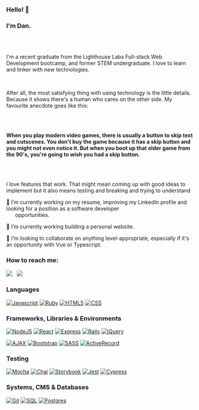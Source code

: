 ### Hello! 👋
<h3>I'm Dan.</h3>
<br/><br/>

<p>I'm a recent graduate from the Lighthouse Labs Full-stack Web Development bootcamp, and former STEM undergraduate. I love to learn and tinker with new technologies.</p>
<br/>
<p>After all, the most satisfying thing with using technology is the little details. Because it shows there's a human who cares on the other side. My favourite anecdote goes like this:</p>

<br/>
<br/>
<p><strong>When you play modern video games, there is usually a button to skip text and cutscenes. You don't buy the game because it has a skip button and you might not even notice it. But when you boot up that older game from the 90's, you're going to wish you had a skip button.</strong></p>
<br/>
<br/>
<p>I love features that work. That might mean coming up with good ideas to implement but it also means testing and breaking and trying to understand</p>


<p>🔭 I’m currently working on my resume, improving my LinkedIn profile and looking for a position as a software developer<br />
&nbsp;&nbsp;&nbsp;&nbsp;&nbsp;&nbsp;opportunities.</p>
<p>🌱 I’m currently working building a personal website.</p>
<p>👯 I’m looking to collaborate on anything level-appropriate, especially if it's an opportunity with Vue or Typescript.</p>


<h3><!--📫 -->How to reach me:</h3><!- -&nbsp;&nbsp;&nbsp;&nbsp;&nbsp; -->
<a href="https://www.linkedin.com/in/daniel-suen-5182b6149/"><img src="https://img.shields.io/badge/-LinkedIn-0A66C2?style=for-the-badge&logo=linkedin&logoColor=white" /></a>
&nbsp;
<a href="mailto: danielsuen200791357@gmail.com"><img src="https://img.shields.io/badge/-Gmail-EA4335?style=for-the-badge&logo=gmail&logoColor=white" /></a>
<!--
⚡ Fun fact: ... $ \log_{2} n = \theta \log_{8} n $ and $ \log_{8} n = \theta \log_{2} n $ Those who know, know.
-->
<br/>
<h3><!--:bookmark_tabs: -->Languages</h3>

[![Javascript](https://img.shields.io/badge/-JavaScript-F7DF1E?style=for-the-badge&logo=javascript&logoColor=black)](https://www.ecma-international.org/publications-and-standards/standards/ecma-262/)
[![Ruby](https://img.shields.io/badge/-Ruby-CC342D?style=for-the-badge&logo=ruby&logoColor=white)](https://www.ruby-lang.org/en/)
[![HTML5](https://img.shields.io/badge/-HTML5-E34F26?style=for-the-badge&logo=html5&logoColor=white)](https://whatwg.org/)
[![CSS](https://img.shields.io/badge/-CSS-1572B6?style=for-the-badge&logo=css3&logoColor=white)](https://www.w3.org/Style/CSS/Overview.en.html)

<h3><!--:books: -->Frameworks, Libraries & Environments</h3>

[![NodeJS](https://img.shields.io/badge/node.js-6DA55F?style=for-the-badge&logo=node.js&logoColor=white)](https://nodejs.org/en)
[![React](https://img.shields.io/badge/react-%2320232a.svg?style=for-the-badge&logo=react&logoColor=%2361DAFB)](https://react.dev/)
[![Express](https://img.shields.io/badge/Express-black?style=for-the-badge&logo=express&logoColor=white)](https://expressjs.com/)
[![Rails](https://img.shields.io/badge/rails-CC0000?style=for-the-badge&logo=rails&logoColor=white)](https://rubyonrails.org/)
[![jQuery](https://img.shields.io/badge/jQuery-0769AD?style=for-the-badge&logo=jquery&logoColor=white)](https://jquery.com/)

[![AJAX](https://img.shields.io/badge/ajax-%23316192.svg?style=for-the-badge&logo=ajax&logoColor=white)](https://en.wikipedia.org/wiki/Ajax_(programming))
[![Bootstrap](https://img.shields.io/badge/Bootstrap-7952B3?style=for-the-badge&logo=bootstrap&logoColor=white)](https://getbootstrap.com/)
[![SASS](https://img.shields.io/badge/-SASS-CC6699?style=for-the-badge&logo=sass&logoColor=white)](https://sass-lang.com/)
[![ActiveRecord](https://img.shields.io/badge/-ActiveRecord-CC0000?style=for-the-badge&logo=ActiveRecord&logoColor=white)](https://guides.rubyonrails.org/active_record_basics.html)

<h3><!--:ballot_box_with_check: -->Testing</h3>

[![Mocha](https://img.shields.io/badge/-Mocha-8D6748?style=for-the-badge&logo=mocha&logoColor=white)](https://mochajs.org/)
[![Chai](https://img.shields.io/badge/-Chai-white?style=for-the-badge&logo=chai&logoColor=A30701)](https://www.chaijs.com/)
[![Storybook](https://img.shields.io/badge/-Storybook-FF4785?style=for-the-badge&logo=storybook&logoColor=white)](https://storybook.js.org/)
[![Jest](https://img.shields.io/badge/-Jest-white?style=for-the-badge&logo=jest&logoColor=C21325)](https://jestjs.io/)
[![Cypress](https://img.shields.io/badge/-Cypress-17202C?style=for-the-badge&logo=cypress&logoColor=white)](https://www.cypress.io/)

<h3><!--:open_file_folder: -->Systems, CMS & Databases</h3>

[![Git](https://img.shields.io/badge/Git-white?style=for-the-badge&logo=git&logoColor=#F05032)](https://git-scm.com/)
[![SQL](https://img.shields.io/badge/SQL-003B57?style=for-the-badge&logo=sql&logoColor=white)](https://en.wikipedia.org/wiki/SQL)
[![Postgres](https://img.shields.io/badge/postgres-%23316192.svg?style=for-the-badge&logo=postgresql&logoColor=white)](https://www.postgresql.org/)

